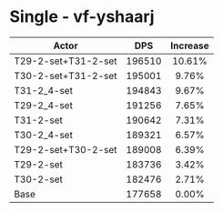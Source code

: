# Single - vf-yshaarj
| Actor | DPS | Increase |
|---|:---:|:---:|
|T29-2-set+T31-2-set|196510|10.61%|
|T30-2-set+T31-2-set|195001|9.76%|
|T31-2_4-set|194843|9.67%|
|T29-2_4-set|191256|7.65%|
|T31-2-set|190642|7.31%|
|T30-2_4-set|189321|6.57%|
|T29-2-set+T30-2-set|189008|6.39%|
|T29-2-set|183736|3.42%|
|T30-2-set|182476|2.71%|
|Base|177658|0.00%|
